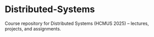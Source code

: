 # Distributed-Systems
Course repository for Distributed Systems (HCMUS 2025) – lectures, projects, and assignments.
